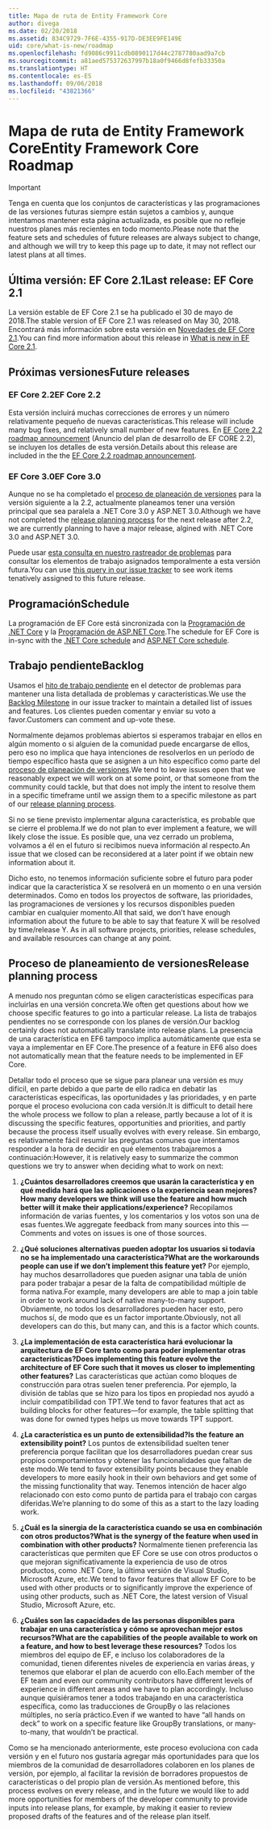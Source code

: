 ```yaml
---
title: Mapa de ruta de Entity Framework Core
author: divega
ms.date: 02/20/2018
ms.assetid: 834C9729-7F6E-4355-917D-DE3EE9FE149E
uid: core/what-is-new/roadmap
ms.openlocfilehash: fd9086c9911cdb0890117d44c2787780aad9a7cb
ms.sourcegitcommit: a81aed575372637997b18a0f9466d8fefb33350a
ms.translationtype: HT
ms.contentlocale: es-ES
ms.lasthandoff: 09/06/2018
ms.locfileid: "43821366"
---
```

# <a name="entity-framework-core-roadmap"></a><span data-ttu-id="751a2-102">Mapa de ruta de Entity Framework Core</span><span class="sxs-lookup"><span data-stu-id="751a2-102">Entity Framework Core Roadmap</span></span>

> [!IMPORTANT]
> <span data-ttu-id="751a2-103">Tenga en cuenta que los conjuntos de características y las programaciones de las versiones futuras siempre están sujetos a cambios y, aunque intentamos mantener esta página actualizada, es posible que no refleje nuestros planes más recientes en todo momento.</span><span class="sxs-lookup"><span data-stu-id="751a2-103">Please note that the feature sets and schedules of future releases are always subject to change, and although we will try to keep this page up to date, it may not reflect our latest plans at all times.</span></span>

## <a name="last-release-ef-core-21"></a><span data-ttu-id="751a2-104">Última versión: EF Core 2.1</span><span class="sxs-lookup"><span data-stu-id="751a2-104">Last release: EF Core 2.1</span></span>

<span data-ttu-id="751a2-105">La versión estable de EF Core 2.1 se ha publicado el 30 de mayo de 2018.</span><span class="sxs-lookup"><span data-stu-id="751a2-105">The stable version of EF Core 2.1 was released on May 30, 2018.</span></span> <span data-ttu-id="751a2-106">Encontrará más información sobre esta versión en [Novedades de EF Core 2.1](xref:core/what-is-new/ef-core-2.1).</span><span class="sxs-lookup"><span data-stu-id="751a2-106">You can find more information about this release in [What is new in EF Core 2.1](xref:core/what-is-new/ef-core-2.1).</span></span>

## <a name="future-releases"></a><span data-ttu-id="751a2-107">Próximas versiones</span><span class="sxs-lookup"><span data-stu-id="751a2-107">Future releases</span></span>

### <a name="ef-core-22"></a><span data-ttu-id="751a2-108">EF Core 2.2</span><span class="sxs-lookup"><span data-stu-id="751a2-108">EF Core 2.2</span></span>

<span data-ttu-id="751a2-109">Esta versión incluirá muchas correcciones de errores y un número relativamente pequeño de nuevas características.</span><span class="sxs-lookup"><span data-stu-id="751a2-109">This release will include many bug fixes, and relatively small number of new features.</span></span> <span data-ttu-id="751a2-110">En [EF Core 2.2 roadmap announcement](https://github.com/aspnet/Announcements/issues/308) (Anuncio del plan de desarrollo de EF CORE 2.2), se incluyen los detalles de esta versión.</span><span class="sxs-lookup"><span data-stu-id="751a2-110">Details about this release are included in the the [EF Core 2.2 roadmap announcement](https://github.com/aspnet/Announcements/issues/308).</span></span> 

### <a name="ef-core-30"></a><span data-ttu-id="751a2-111">EF Core 3.0</span><span class="sxs-lookup"><span data-stu-id="751a2-111">EF Core 3.0</span></span>

<span data-ttu-id="751a2-112">Aunque no se ha completado el [proceso de planeación de versiones](#release-planning-process) para la versión siguiente a la 2.2, actualmente planeamos tener una versión principal que sea paralela a .NET Core 3.0 y ASP.NET 3.0.</span><span class="sxs-lookup"><span data-stu-id="751a2-112">Although we have not completed the [release planning process](#release-planning-process) for the next release after 2.2, we are currently planning to have a major release, algined with .NET Core 3.0 and ASP.NET 3.0.</span></span> 

<span data-ttu-id="751a2-113">Puede usar [esta consulta en nuestro rastreador de problemas](https://github.com/aspnet/EntityFrameworkCore/issues?q=is%3Aopen+is%3Aissue+milestone%3A3.0.0+sort%3Areactions-%2B1-desc) para consultar los elementos de trabajo asignados temporalmente a esta versión futura.</span><span class="sxs-lookup"><span data-stu-id="751a2-113">You can use [this query in our issue tracker](https://github.com/aspnet/EntityFrameworkCore/issues?q=is%3Aopen+is%3Aissue+milestone%3A3.0.0+sort%3Areactions-%2B1-desc) to see work items tenatively assigned to this future release.</span></span>

## <a name="schedule"></a><span data-ttu-id="751a2-114">Programación</span><span class="sxs-lookup"><span data-stu-id="751a2-114">Schedule</span></span>

<span data-ttu-id="751a2-115">La programación de EF Core está sincronizada con la [Programación de .NET Core](https://github.com/dotnet/core/blob/master/roadmap.md) y la [Programación de ASP.NET Core](https://github.com/aspnet/Home/wiki/Roadmap).</span><span class="sxs-lookup"><span data-stu-id="751a2-115">The schedule for EF Core is in-sync with the [.NET Core schedule](https://github.com/dotnet/core/blob/master/roadmap.md) and [ASP.NET Core schedule](https://github.com/aspnet/Home/wiki/Roadmap).</span></span>

## <a name="backlog"></a><span data-ttu-id="751a2-116">Trabajo pendiente</span><span class="sxs-lookup"><span data-stu-id="751a2-116">Backlog</span></span>

<span data-ttu-id="751a2-117">Usamos el [hito de trabajo pendiente](https://github.com/aspnet/EntityFrameworkCore/issues?q=is%3Aopen+is%3Aissue+milestone%3ABacklog+sort%3Areactions-%2B1-desc) en el detector de problemas para mantener una lista detallada de problemas y características.</span><span class="sxs-lookup"><span data-stu-id="751a2-117">We use the [Backlog Milestone](https://github.com/aspnet/EntityFrameworkCore/issues?q=is%3Aopen+is%3Aissue+milestone%3ABacklog+sort%3Areactions-%2B1-desc) in our issue tracker to maintain a detailed list of issues and features.</span></span> <span data-ttu-id="751a2-118">Los clientes pueden comentar y enviar su voto a favor.</span><span class="sxs-lookup"><span data-stu-id="751a2-118">Customers can comment and up-vote these.</span></span>

<span data-ttu-id="751a2-119">Normalmente dejamos problemas abiertos si esperamos trabajar en ellos en algún momento o si alguien de la comunidad puede encargarse de ellos, pero eso no implica que haya intenciones de resolverlos en un período de tiempo específico hasta que se asignen a un hito específico como parte del [proceso de planeación de versiones](#release-planning-process).</span><span class="sxs-lookup"><span data-stu-id="751a2-119">We tend to leave issues open that we reasonably expect we will work on at some point, or that someone from the community could tackle, but that does not imply the intent to resolve them in a specific timeframe until we assign them to a specific milestone as part of our [release planning process](#release-planning-process).</span></span>

<span data-ttu-id="751a2-120">Si no se tiene previsto implementar alguna característica, es probable que se cierre el problema.</span><span class="sxs-lookup"><span data-stu-id="751a2-120">If we do not plan to ever implement a feature, we will likely close the issue.</span></span> <span data-ttu-id="751a2-121">Es posible que, una vez cerrado un problema, volvamos a él en el futuro si recibimos nueva información al respecto.</span><span class="sxs-lookup"><span data-stu-id="751a2-121">An issue that we closed can be reconsidered at a later point if we obtain new information about it.</span></span>

<span data-ttu-id="751a2-122">Dicho esto, no tenemos información suficiente sobre el futuro para poder indicar que la característica X se resolverá en un momento o en una versión determinados. Como en todos los proyectos de software, las prioridades, las programaciones de versiones y los recursos disponibles pueden cambiar en cualquier momento.</span><span class="sxs-lookup"><span data-stu-id="751a2-122">All that said, we don’t have enough information about the future to be able to say that feature X will be resolved by time/release Y. As in all software projects, priorities, release schedules, and available resources can change at any point.</span></span>

## <a name="release-planning-process"></a><span data-ttu-id="751a2-123">Proceso de planeamiento de versiones</span><span class="sxs-lookup"><span data-stu-id="751a2-123">Release planning process</span></span>

<span data-ttu-id="751a2-124">A menudo nos preguntan cómo se eligen características específicas para incluirlas en una versión concreta.</span><span class="sxs-lookup"><span data-stu-id="751a2-124">We often get questions about how we choose specific features to go into a particular release.</span></span> <span data-ttu-id="751a2-125">La lista de trabajos pendientes no se corresponde con los planes de versión.</span><span class="sxs-lookup"><span data-stu-id="751a2-125">Our backlog certainly does not automatically translate into release plans.</span></span> <span data-ttu-id="751a2-126">La presencia de una característica en EF6 tampoco implica automáticamente que esta se vaya a implementar en EF Core.</span><span class="sxs-lookup"><span data-stu-id="751a2-126">The presence of a feature in EF6 also does not automatically mean that the feature needs to be implemented in EF Core.</span></span>

<span data-ttu-id="751a2-127">Detallar todo el proceso que se sigue para planear una versión es muy difícil, en parte debido a que parte de ello radica en debatir las características específicas, las oportunidades y las prioridades, y en parte porque el proceso evoluciona con cada versión.</span><span class="sxs-lookup"><span data-stu-id="751a2-127">It is difficult to detail here the whole process we follow to plan a release, partly because a lot of it is discussing the specific features, opportunities and priorities, and partly because the process itself usually evolves with every release.</span></span> <span data-ttu-id="751a2-128">Sin embargo, es relativamente fácil resumir las preguntas comunes que intentamos responder a la hora de decidir en qué elementos trabajaremos a continuación:</span><span class="sxs-lookup"><span data-stu-id="751a2-128">However, it is relatively easy to summarize the common questions we try to answer when deciding what to work on next:</span></span>

1. <span data-ttu-id="751a2-129">**¿Cuántos desarrolladores creemos que usarán la característica y en qué medida hará que las aplicaciones o la experiencia sean mejores?**</span><span class="sxs-lookup"><span data-stu-id="751a2-129">**How many developers we think will use the feature and how much better will it make their applications/experience?**</span></span> <span data-ttu-id="751a2-130">Recopilamos información de varias fuentes, y los comentarios y los votos son una de esas fuentes.</span><span class="sxs-lookup"><span data-stu-id="751a2-130">We aggregate feedback from many sources into this — Comments and votes on issues is one of those sources.</span></span>

2. <span data-ttu-id="751a2-131">**¿Qué soluciones alternativas pueden adoptar los usuarios si todavía no se ha implementado una característica?**</span><span class="sxs-lookup"><span data-stu-id="751a2-131">**What are the workarounds people can use if we don’t implement this feature yet?**</span></span> <span data-ttu-id="751a2-132">Por ejemplo, hay muchos desarrolladores que pueden asignar una tabla de unión para poder trabajar a pesar de la falta de compatibilidad múltiple de forma nativa.</span><span class="sxs-lookup"><span data-stu-id="751a2-132">For example, many developers are able to map a join table in order to work around lack of native many-to-many support.</span></span> <span data-ttu-id="751a2-133">Obviamente, no todos los desarrolladores pueden hacer esto, pero muchos sí, de modo que es un factor importante.</span><span class="sxs-lookup"><span data-stu-id="751a2-133">Obviously, not all developers can do this, but many can, and this is a factor which counts.</span></span>

3. <span data-ttu-id="751a2-134">**¿La implementación de esta característica hará evolucionar la arquitectura de EF Core tanto como para poder implementar otras características?**</span><span class="sxs-lookup"><span data-stu-id="751a2-134">**Does implementing this feature evolve the architecture of EF Core such that it moves us closer to implementing other features?**</span></span> <span data-ttu-id="751a2-135">Las características que actúan como bloques de construcción para otras suelen tener preferencia. Por ejemplo, la división de tablas que se hizo para los tipos en propiedad nos ayudó a incluir compatibilidad con TPT.</span><span class="sxs-lookup"><span data-stu-id="751a2-135">We tend to favor features that act as building blocks for other features—for example, the table splitting that was done for owned types helps us move towards TPT support.</span></span>

4. <span data-ttu-id="751a2-136">**¿La característica es un punto de extensibilidad?**</span><span class="sxs-lookup"><span data-stu-id="751a2-136">**Is the feature an extensibility point?**</span></span> <span data-ttu-id="751a2-137">Los puntos de extensibilidad suelten tener preferencia porque facilitan que los desarrolladores puedan crear sus propios comportamientos y obtener las funcionalidades que faltan de este modo.</span><span class="sxs-lookup"><span data-stu-id="751a2-137">We tend to favor extensibility points because they enable developers to more easily hook in their own behaviors and get some of the missing functionality that way.</span></span> <span data-ttu-id="751a2-138">Tenemos intención de hacer algo relacionado con esto como punto de partida para el trabajo con cargas diferidas.</span><span class="sxs-lookup"><span data-stu-id="751a2-138">We’re planning to do some of this as a start to the lazy loading work.</span></span>

5. <span data-ttu-id="751a2-139">**¿Cuál es la sinergia de la característica cuando se usa en combinación con otros productos?**</span><span class="sxs-lookup"><span data-stu-id="751a2-139">**What is the synergy of the feature when used in combination with other products?**</span></span> <span data-ttu-id="751a2-140">Normalmente tienen preferencia las características que permiten que EF Core se use con otros productos o que mejoran significativamente la experiencia de uso de otros productos, como .NET Core, la última versión de Visual Studio, Microsoft Azure, etc.</span><span class="sxs-lookup"><span data-stu-id="751a2-140">We tend to favor features that allow EF Core to be used with other products or to significantly improve the experience of using other products, such as .NET Core, the latest version of Visual Studio, Microsoft Azure, etc.</span></span>

6. <span data-ttu-id="751a2-141">**¿Cuáles son las capacidades de las personas disponibles para trabajar en una característica y cómo se aprovechan mejor estos recursos?**</span><span class="sxs-lookup"><span data-stu-id="751a2-141">**What are the capabilities of the people available to work on a feature, and how to best leverage these resources?**</span></span> <span data-ttu-id="751a2-142">Todos los miembros del equipo de EF, e incluso los colaboradores de la comunidad, tienen diferentes niveles de experiencia en varias áreas, y tenemos que elaborar el plan de acuerdo con ello.</span><span class="sxs-lookup"><span data-stu-id="751a2-142">Each member of the EF team and even our community contributors have different levels of experience in different areas and we have to plan accordingly.</span></span> <span data-ttu-id="751a2-143">Incluso aunque quisiéramos tener a todos trabajando en una característica específica, como las traducciones de GroupBy o las relaciones múltiples, no sería práctico.</span><span class="sxs-lookup"><span data-stu-id="751a2-143">Even if we wanted to have “all hands on deck” to work on a specific feature like GroupBy translations, or many-to-many, that wouldn’t be practical.</span></span>

<span data-ttu-id="751a2-144">Como se ha mencionado anteriormente, este proceso evoluciona con cada versión y en el futuro nos gustaría agregar más oportunidades para que los miembros de la comunidad de desarrolladores colaboren en los planes de versión, por ejemplo, al facilitar la revisión de borradores propuestos de características o del propio plan de versión.</span><span class="sxs-lookup"><span data-stu-id="751a2-144">As mentioned before, this process evolves on every release, and in the future we would like to add more opportunities for members of the developer community to provide inputs into release plans, for example, by making it easier to review proposed drafts of the features and of the release plan itself.</span></span>
